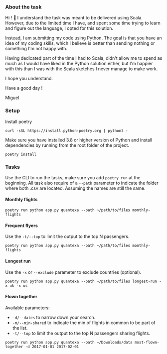 ### About the task
Hi ! :wave:
I understand the task was meant to be delivered using Scala. However, due to the limited time I have, and spent some time trying to learn and figure out the language, I opted for this solution.

Instead, I am submitting my code using Python. The goal is that you have an idea of my coding skills, which I believe is better than sending nothing or something I'm not happy with.

Having dedicated part of the time I had to Scala, didn't allow me to spend as much as I would have liked in the Python solution either, but I'm happier with this than I was with the Scala sketches I never manage to make work.

I hope you understand.

Have a good day !

Miguel

### Setup
Install poetry
```
curl -sSL https://install.python-poetry.org | python3 -
```

Make sure you have installed 3.8 or higher version of Python and install dependencies by running from the root folder of the project.

```
poetry install
```

### Tasks
Use the CLI to run the tasks, make sure you add `poetry run` at the beginning.
All task also require of a `--path` parameter to indicate the folder where both .csv are located. Assuming the names are still the same.

#### Monthly flights
```
poetry run python app.py quantexa --path ~/path/to/files monthly-flights
```

#### Frequent flyers
Use the `-t/--top` to limit the output to the top N passengers.
```
poetry run python app.py quantexa --path ~/path/to/files monthly-flights
```


#### Longest run
Use the `-x` or `--exclude` parameter to exclude countries (optional).
```
poetry run python app.py quantexa --path ~/path/to/files longest-run -x uk -x us
```

#### Flown together
Available parameters:
* `-d/--dates` to narrow down your search.
* `-m/--min-shared` to indicate the min of flights in common to be part of the list.
* `-t/--top` to limit the output to the top N passengers sharing flights.
```
poetry run python app.py quantexa --path ~/Downloads/data most-flown-together -d 2017-01-01 2017-02-01
```
